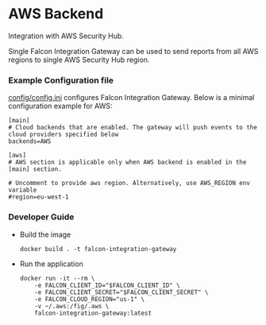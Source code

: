 # AWS Backend

Integration with AWS Security Hub.

Single Falcon Integration Gateway can be used to send reports from all AWS regions to single AWS Security Hub region.

### Example Configuration file

[config/config.ini](https://github.com/CrowdStrike/falcon-integration-gateway/blob/main/config/config.ini)  configures Falcon Integration Gateway. Below is a minimal configuration example for AWS:
```
[main]
# Cloud backends that are enabled. The gateway will push events to the cloud providers specified below
backends=AWS

[aws]
# AWS section is applicable only when AWS backend is enabled in the [main] section.

# Uncomment to provide aws region. Alternatively, use AWS_REGION env variable
#region=eu-west-1
```

### Developer Guide

 - Build the image
   ```
   docker build . -t falcon-integration-gateway
   ```
 - Run the application
   ```
   docker run -it --rm \
       -e FALCON_CLIENT_ID="$FALCON_CLIENT_ID" \
       -e FALCON_CLIENT_SECRET="$FALCON_CLIENT_SECRET" \
       -e FALCON_CLOUD_REGION="us-1" \
       -v ~/.aws:/fig/.aws \
       falcon-integration-gateway:latest
   ```
